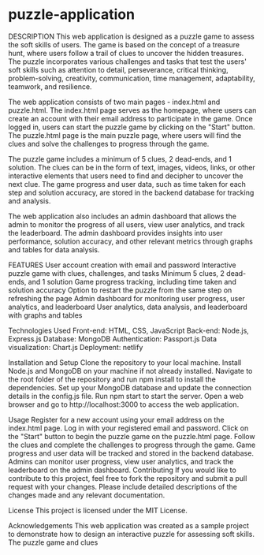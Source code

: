 # puzzle-application
DESCRIPTION
This web application is designed as a puzzle game to assess the soft skills of users. The game is based on the concept of a treasure hunt, where users follow a trail of clues to uncover the hidden treasures. The puzzle incorporates various challenges and tasks that test the users' soft skills such as attention to detail, perseverance, critical thinking, problem-solving, creativity, communication, time management, adaptability, teamwork, and resilience.

The web application consists of two main pages - index.html and puzzle.html. The index.html page serves as the homepage, where users can create an account with their email address to participate in the game. Once logged in, users can start the puzzle game by clicking on the "Start" button. The puzzle.html page is the main puzzle page, where users will find the clues and solve the challenges to progress through the game.

The puzzle game includes a minimum of 5 clues, 2 dead-ends, and 1 solution. The clues can be in the form of text, images, videos, links, or other interactive elements that users need to find and decipher to uncover the next clue. The game progress and user data, such as time taken for each step and solution accuracy, are stored in the backend database for tracking and analysis.

The web application also includes an admin dashboard that allows the admin to monitor the progress of all users, view user analytics, and track the leaderboard. The admin dashboard provides insights into user performance, solution accuracy, and other relevant metrics through graphs and tables for data analysis.

FEATURES
User account creation with email and password
Interactive puzzle game with clues, challenges, and tasks
Minimum 5 clues, 2 dead-ends, and 1 solution
Game progress tracking, including time taken and solution accuracy
Option to restart the puzzle from the same step on refreshing the page
Admin dashboard for monitoring user progress, user analytics, and leaderboard
User analytics, data analysis, and leaderboard with graphs and tables

Technologies Used
Front-end: HTML, CSS, JavaScript
Back-end: Node.js, Express.js
Database: MongoDB
Authentication: Passport.js
Data visualization: Chart.js
Deployment: netlify

Installation and Setup
Clone the repository to your local machine.
Install Node.js and MongoDB on your machine if not already installed.
Navigate to the root folder of the repository and run npm install to install the dependencies.
Set up your MongoDB database and update the connection details in the config.js file.
Run npm start to start the server.
Open a web browser and go to http://localhost:3000 to access the web application.

Usage
Register for a new account using your email address on the index.html page.
Log in with your registered email and password.
Click on the "Start" button to begin the puzzle game on the puzzle.html page.
Follow the clues and complete the challenges to progress through the game.
Game progress and user data will be tracked and stored in the backend database.
Admins can monitor user progress, view user analytics, and track the leaderboard on the admin dashboard.
Contributing
If you would like to contribute to this project, feel free to fork the repository and submit a pull request with your changes. Please include detailed descriptions of the changes made and any relevant documentation.

License
This project is licensed under the MIT License.

Acknowledgements
This web application was created as a sample project to demonstrate how to design an interactive puzzle for assessing soft skills.
The puzzle game and clues
